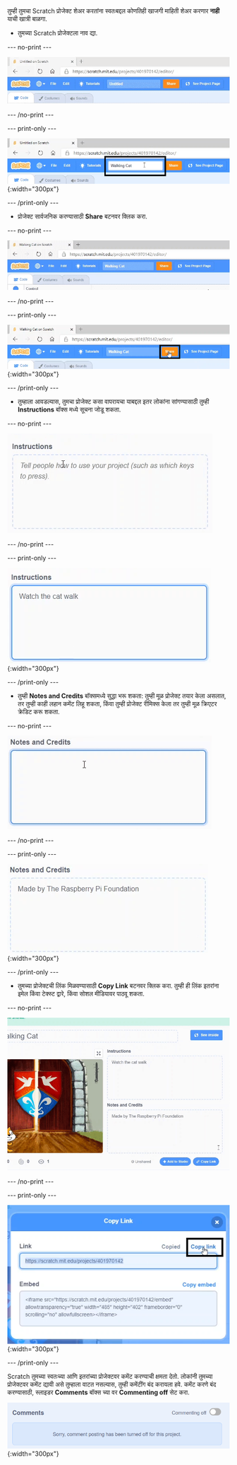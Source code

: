 तुम्ही तुमचा Scratch प्रोजेक्ट शेअर करतांना स्वतःबद्दल कोणतिही खाजगी माहिती शेअर करणार **नाही** याची खात्री बाळगा.

- तुमच्या Scratch प्रोजेक्टला नाव द्या.

--- no-print ---

![स्क्रीनच्या वरील 'Share' या नारिंगी बटनाच्या डावीकडील बॉक्स मध्ये प्रोजेक्टचे नाव "Untitled" ते "Walking Cat" बदलत आहे.](images/name_file.gif)

--- /no-print ---

--- print-only ---

![स्क्रीनच्या वरील 'Share' या नारिंगी बटनाच्या डावीकडे 'Walking Cat' नवीन नाव असलेला प्रोजेक्ट बॉक्स.](images/name_file.png){:width="300px"}

--- /print-only ---

- प्रोजेक्ट सार्वजनिक करण्यासाठी **Share** बटनवर क्लिक करा.

--- no-print ---

![स्क्रीनच्या वरच्या भागातील 'Share' या नारिंगी बटनवर क्लिक करणे. त्यानंतर "Your project is now shared." सांगणारा मेसेज दिसतो](images/share.gif)

--- /no-print ---

--- print-only ---

![स्क्रीनच्या वरील भागात हायलाइट केलेले 'Share' हे नारिंगी बटन.](images/share.png){:width="300px"}

--- /print-only ---

- तुम्हाला आवडल्यास, तुमचा प्रोजेक्ट कसा वापरायचा याबद्दल इतर लोकांना सांगण्यासाठी तुम्ही **Instructions** बॉक्स मध्ये सूचना जोडू शकता.

--- no-print ---

!['Instructions' बॉक्स मध्ये "Watch the cat walk" टाईप करणे.](images/add_instructions.gif)

--- /no-print ---

--- print-only ---

!["Watch the cat walk" टाईप केलेले दाखवणरा 'Instructions' बॉक्स.](images/add_instructions.png){:width="300px"}

--- /print-only ---

- तुम्ही **Notes and Credits** बॉक्समध्ये सुद्धा भरू शकता: तुम्ही मूळ प्रोजेक्ट तयार केला असलात, तर तुम्ही काही लहान कमेंट लिहू शकता, किंवा तुम्ही प्रोजेक्ट रीमिक्स केला तर तुम्ही मूळ क्रिएटर क्रेडिट करू शकता.

--- no-print ---

!['Notes and Credits' बॉक्स मध्ये "Made by The Raspberry Pi Foundation" टाईप करणे.](images/notes_and_credits.gif)

--- /no-print ---

--- print-only ---

!['Notes and Credits' बॉक्स मध्ये "Made by The Raspberry Pi Foundation " टाईप करणे.](images/notes_and_credits.png){:width="300px"}

--- /print-only ---

- तुमच्या प्रोजेक्टची लिंक मिळवण्यासाठी **Copy Link** बटनवर क्लिक करा. तुम्ही ही लिंक इतरांना इमेल किंवा टेक्स्ट द्वारे, किंवा सोशल मीडियावर पाठवू शकता.

--- no-print ---

!['Copy Link' वर क्लिक करणे, जो 'Copy Link' डायलॉग बॉक्स मध्ये उघडतो. त्यानंतर, डायलॉग बॉक्समध्ये, 'Link' अंतर्गत URL हायलाईट करणे आणि 'Copy link' निवडणे.](images/copy_link.gif)

--- /no-print ---

--- print-only ---

!['Copy Link' डायलॉग बॉक्समध्ये हायलाइट केलेले 'Copy link' बटन.](images/copy_link.png){:width="300px"}

--- /print-only ---

Scratch तुमच्या स्वतःच्या आणि इतरांच्या प्रोजेक्टवर कमेंट करण्याची क्षमता देतो. लोकांनी तुमच्या प्रोजेक्टवर कमेंट द्यावी असे तुम्हाला वाटत नसल्यास, तुम्ही कमेंटींग बंद करायला हवे. कमेंट करणे बंद करण्यासाठी, स्लाइडर **Comments** बॉक्स च्या वर **Commenting off** सेट करा.

!['Comments' बॉक्स वरील स्लायडर 'Commenting off' स्थितीत आहे. "Sorry, comment posting has been turned off for this project." हे सांगणारा मेसेज](images/comments-off.png){:width="300px"}
